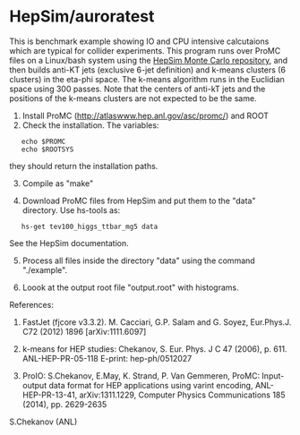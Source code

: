 # HepSim/auroratest

This is benchmark example showing  IO and CPU intensive 
calcutaions which are typical for collider experiments.
This program runs over ProMC files on a Linux/bash system using the [HepSim Monte Carlo repository](http://atlaswww.hep.anl.gov/hepsim/), and then 
builds anti-KT jets (exclusive 6-jet definition) and k-means 
clusters (6 clusters) in the eta-phi space.
The k-means algorithm runs in the Euclidian space using 300 passes. 
Note that the centers of anti-kT jets and the positions of the k-means clusters are not expected to be
the same. 

 1. Install ProMC (http://atlaswww.hep.anl.gov/asc/promc/) and ROOT
 2. Check the installation. The variables: 

```
   echo $PROMC
   echo $ROOTSYS
```
  they should return the installation paths. 

 3. Compile as "make"

 4. Download ProMC files from HepSim and put them to the "data" directory. Use hs-tools as: 
  
``` 
   hs-get tev100_higgs_ttbar_mg5 data
```
   See the HepSim documentation. 

 5. Process all files inside the directory "data" using the command "./example".

 6. Loook at the output root file "output.root" with histograms.


References:

 1. FastJet (fjcore v3.3.2). M. Cacciari, G.P. Salam and G. Soyez, Eur.Phys.J. C72 (2012) 1896 [arXiv:1111.6097]  

 2. k-means for HEP studies: Chekanov, S. Eur. Phys. J  C 47 (2006), p. 611. ANL-HEP-PR-05-118   E-print: hep-ph/0512027

 3. ProIO: S.Chekanov, E.May, K. Strand, P. Van Gemmeren, ProMC: Input-output data format for HEP applications using varint encoding, ANL-HEP-PR-13-41, arXiv:1311.1229, Computer Physics Communications 185 (2014), pp. 2629-2635


S.Chekanov (ANL) 
